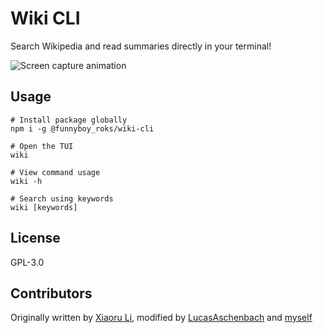 # Wiki CLI

Search Wikipedia and read summaries directly in your terminal!

![Screen capture animation](./wiki-cli.gif)

## Usage

```
# Install package globally
npm i -g @funnyboy_roks/wiki-cli

# Open the TUI
wiki

# View command usage
wiki -h

# Search using keywords
wiki [keywords]
```

## License

GPL-3.0

## Contributors

Originally written by [Xiaoru Li](https://github.com/hexrcs), modified by [LucasAschenbach](https://github.com/LucasAschenbach) and [myself](https://github.com/funnyboy-roks)
